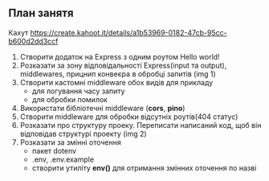 ## План занятя
Кахут https://create.kahoot.it/details/a1b53969-0182-47cb-95cc-b600d2dd3ccf
1. Створити додаток на Express з одним роутом Hello world!
2. Розказати за зону відповідальності Express(input та output), middlewares, прицнип конвеєра в обробці запитів (img 1)
3. Створити кастомні middleware обох видів для прикладу
   - для логування часу запиту
   - для обробки помилок
4. Використати бібліотечні middleware (**cors**, **pino**)
5. Створити middleware для обробки відсутніх роутів(404 статус)
6. Розказати про структуру проеку. Переписати написаний код, щоб він відповідав структурі проекту (img 2)
7. Розказати за змінні оточення
   - пакет dotenv
   - .env, .env.example
   - створити утиліту **env()** для отримання змінних оточення по назві
